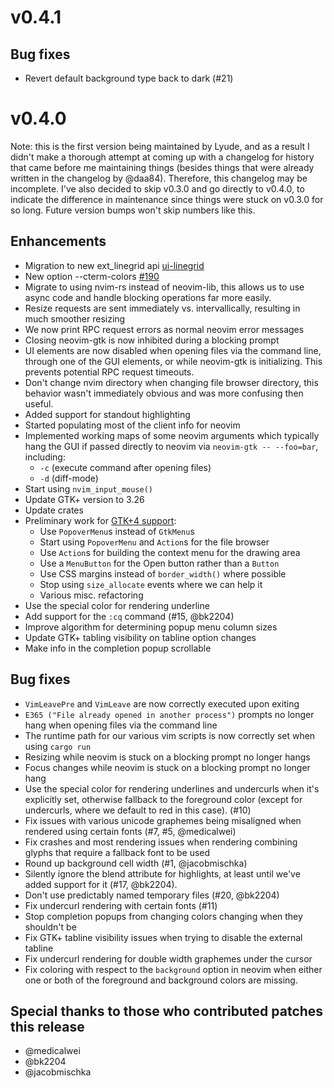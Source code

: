 # v0.4.1

## Bug fixes

- Revert default background type back to dark (#21)

# v0.4.0

Note: this is the first version being maintained by Lyude, and as a result I didn't make a thorough
attempt at coming up with a changelog for history that came before me maintaining things (besides
things that were already written in the changelog by @daa84). Therefore, this changelog may be
incomplete. I've also decided to skip v0.3.0 and go directly to v0.4.0, to indicate the difference
in maintenance since things were stuck on v0.3.0 for so long. Future version bumps won't skip
numbers like this.

## Enhancements

- Migration to new ext_linegrid api [ui-linegrid](https://neovim.io/doc/user/ui.html#ui-linegrid)
- New option --cterm-colors [#190](https://github.com/daa84/neovim-gtk/issues/190)
- Migrate to using nvim-rs instead of neovim-lib, this allows us to use async code and handle
  blocking operations far more easily.
- Resize requests are sent immediately vs. intervallically, resulting in much smoother resizing
- We now print RPC request errors as normal neovim error messages
- Closing neovim-gtk is now inhibited during a blocking prompt
- UI elements are now disabled when opening files via the command line, through one of the GUI
  elements, or while neovim-gtk is initializing. This prevents potential RPC request timeouts.
- Don't change nvim directory when changing file browser directory, this behavior wasn't immediately
  obvious and was more confusing then useful.
- Added support for standout highlighting
- Started populating most of the client info for neovim
- Implemented working maps of some neovim arguments which typically hang the GUI if passed directly
  to neovim via `neovim-gtk -- --foo=bar`, including:
  - `-c` (execute command after opening files)
  - `-d` (diff-mode)
- Start using `nvim_input_mouse()`
- Update GTK+ version to 3.26
- Update crates
- Preliminary work for [GTK+4 support](#8):
  - Use `PopoverMenu`s instead of `GtkMenu`s
  - Start using `PopoverMenu` and `Action`s for the file browser
  - Use `Action`s for building the context menu for the drawing area
  - Use a `MenuButton` for the Open button rather than a `Button`
  - Use CSS margins instead of `border_width()` where possible
  - Stop using `size_allocate` events where we can help it
  - Various misc. refactoring
- Use the special color for rendering underline
- Add support for the `:cq` command (#15, @bk2204)
- Improve algorithm for determining popup menu column sizes
- Update GTK+ tabling visibility on tabline option changes
- Make info in the completion popup scrollable

## Bug fixes

- `VimLeavePre` and `VimLeave` are now correctly executed upon exiting
- `E365 ("File already opened in another process")` prompts no longer hang when opening files via
  the command line
- The runtime path for our various vim scripts is now correctly set when using `cargo run`
- Resizing while neovim is stuck on a blocking prompt no longer hangs
- Focus changes while neovim is stuck on a blocking prompt no longer hang
- Use the special color for rendering underlines and undercurls when it's explicitly set, otherwise
  fallback to the foreground color (except for undercurls, where we default to red in this case).
  (#10)
- Fix issues with various unicode graphemes being misaligned when rendered using certain fonts (#7,
  #5, @medicalwei)
- Fix crashes and most rendering issues when rendering combining glyphs that require a fallback font
  to be used
- Round up background cell width (#1, @jacobmischka)
- Silently ignore the blend attribute for highlights, at least until we've added support for it
  (#17, @bk2204).
- Don't use predictably named temporary files (#20, @bk2204)
- Fix undercurl rendering with certain fonts (#11)
- Stop completion popups from changing colors changing when they shouldn't be
- Fix GTK+ tabline visibility issues when trying to disable the external tabline
- Fix undercurl rendering for double width graphemes under the cursor
- Fix coloring with respect to the `background` option in neovim when either one or both of the
  foreground and background colors are missing.

## Special thanks to those who contributed patches this release

- @medicalwei
- @bk2204
- @jacobmischka

<!-- vim: tw=100 colorcolumn=100 ts=2 sts=2 sw=2 expandtab
-->
